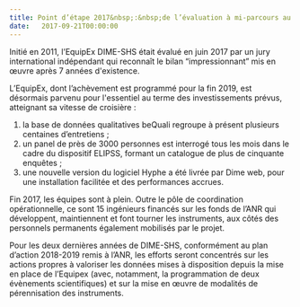```yaml
---
title: Point d’étape 2017&nbsp;:&nbsp;de l’évaluation à mi-parcours au programme d’action final
date:   2017-09-21T00:00:00
---
```


Initié en 2011, l’EquipEx DIME-SHS était évalué en juin 2017 par un jury international indépendant qui reconnaît le bilan “impressionnant” mis en œuvre après 7 années d'existence.

L’EquipEx, dont l’achèvement est programmé pour la fin 2019, est désormais parvenu pour l'essentiel au terme des investissements prévus, atteignant sa vitesse de croisière :

1. la base de données qualitatives beQuali regroupe à présent plusieurs centaines d’entretiens ;
1. un panel de près de 3000 personnes est interrogé tous les mois dans le cadre du dispositif ELIPSS, formant un catalogue de plus de cinquante enquêtes ;
1. une nouvelle version du logiciel Hyphe a été livrée par Dime web, pour une installation facilitée et des performances accrues.

Fin 2017, les équipes sont à plein. Outre le pôle de coordination opérationnelle, ce sont 15 ingénieurs financés sur les fonds de l’ANR qui développent, maintiennent et font tourner les instruments, aux côtés des personnels permanents également mobilisés par le projet.

Pour les deux dernières années de DIME-SHS, conformément au plan d’action 2018-2019 remis à l’ANR, les efforts seront concentrés sur les actions propres à valoriser les données mises à disposition depuis la mise en place de l’Equipex (avec, notamment, la programmation de deux évènements scientifiques) et sur la mise en œuvre de modalités de pérennisation des instruments.
